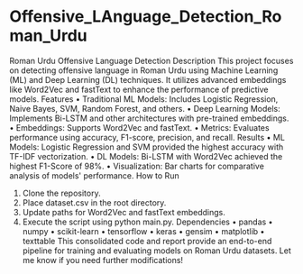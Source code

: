 # Offensive_LAnguage_Detection_Roman_Urdu

Roman Urdu Offensive Language Detection
Description
This project focuses on detecting offensive language in Roman Urdu using Machine Learning (ML) and Deep Learning (DL) techniques. It utilizes advanced embeddings like Word2Vec and fastText to enhance the performance of predictive models.
Features
•	Traditional ML Models: Includes Logistic Regression, Naive Bayes, SVM, Random Forest, and others.
•	Deep Learning Models: Implements Bi-LSTM and other architectures with pre-trained embeddings.
•	Embeddings: Supports Word2Vec and fastText.
•	Metrics: Evaluates performance using accuracy, F1-score, precision, and recall.
Results
•	ML Models: Logistic Regression and SVM provided the highest accuracy with TF-IDF vectorization.
•	DL Models: Bi-LSTM with Word2Vec achieved the highest F1-Score of 98%.
•	Visualization: Bar charts for comparative analysis of models' performance.
How to Run
1.	Clone the repository.
2.	Place dataset.csv in the root directory.
3.	Update paths for Word2Vec and fastText embeddings.
4.	Execute the script using python main.py.
Dependencies
•	pandas
•	numpy
•	scikit-learn
•	tensorflow
•	keras
•	gensim
•	matplotlib
•	texttable
This consolidated code and report provide an end-to-end pipeline for training and evaluating models on Roman Urdu datasets. Let me know if you need further modifications!
